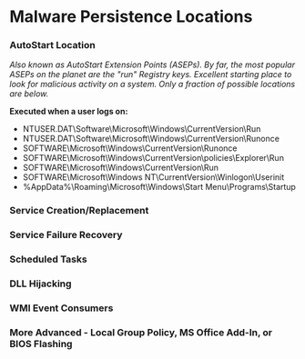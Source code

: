 # Malware Persistence Locations

### AutoStart Location

*Also known as AutoStart Extension Points (ASEPs). By far, the most popular ASEPs on the planet are the "run" Registry keys. Excellent starting place to look for malicious activity on a system. Only a fraction of possible locations are below.*

**Executed when a user logs on:**
- NTUSER.DAT\Software\Microsoft\Windows\CurrentVersion\Run
- NTUSER.DAT\Software\Microsoft\Windows\CurrentVersion\Runonce
- SOFTWARE\Microsoft\Windows\CurrentVersion\Runonce
- SOFTWARE\Microsoft\Windows\CurrentVersion\policies\Explorer\Run
- SOFTWARE\Microsoft\Windows\CurrentVersion\Run
- SOFTWARE\Microsoft\Windows NT\CurrentVersion\Winlogon\Userinit
- %AppData%\Roaming\Microsoft\Windows\Start Menu\Programs\Startup


### Service Creation/Replacement

### Service Failure Recovery

### Scheduled Tasks

### DLL Hijacking

### WMI Event Consumers

### More Advanced - Local Group Policy, MS Office Add-In, or BIOS Flashing
